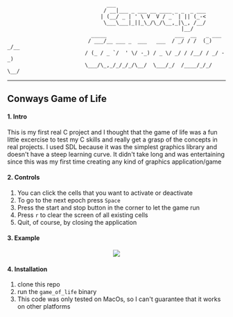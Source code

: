  ```
                                 ___                             
                                / __|___ _ ___ __ ____ _ _  _ ___
                               | (__/ _ | ' \ V  V / _` | || (_-<
                                \___\___|_||_\_/\_/\__,_|\_, /__/
                                                         |__/    
                            _____                      ___  __   _ ___   
                           / ___/__ ___ _  ___   ___  / _/ / /  (_) _/__ 
                          / (_ / _ `/  ' \/ -_) / _ \/ _/ / /__/ / _/ -_)
                          \___/\_,_/_/_/_/\__/  \___/_/  /____/_/_/ \__/ 

```
---
## Conways Game of Life


#### 1. Intro 
This is my first real C project and I thought that the game of life was a fun little excercise to test my C skills and really get a grasp of the concepts in real projects.
I used SDL because it was the simplest graphics library and doesn't have a steep learning curve. It didn't take long and was entertaining since this was my first time creating any kind
of graphics application/game

#### 2. Controls
1. You can click the cells that you want to activate or deactivate
2. To go to the next epoch press `Space`
3. Press the start and stop button in the corner to let the game run
4. Press `r` to clear the screen of all existing cells
5. Quit, of course, by closing the application

#### 3. Example
<p align="center">
   <img src="https://media.giphy.com/media/tcyups9zC1qVwrE0fC/giphy.gif"/>
</p>

#### 4. Installation
1. clone this repo
2. run the `game_of_life` binary
3. This code was only tested on MacOs, so I can't guarantee that it works on other platforms
